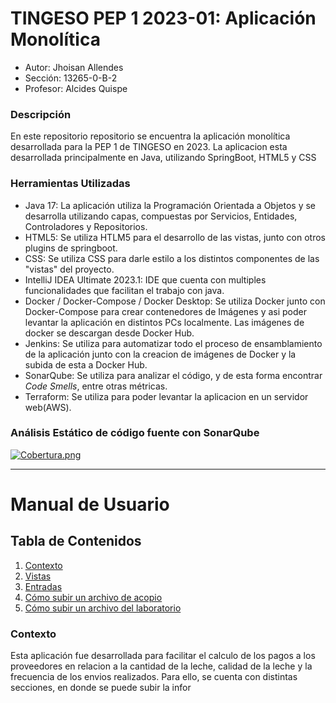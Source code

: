 # TINGESO PEP 1 2023-01: Aplicación Monolítica
* Autor: Jhoisan Allendes
* Sección: 13265-0-B-2
* Profesor: Alcides Quispe

### Descripción
En este repositorio repositorio se encuentra la aplicación monolítica desarrollada para la PEP 1 de TINGESO en 2023. La aplicacion esta desarrollada principalmente en Java, utilizando SpringBoot, HTML5 y CSS

### Herramientas Utilizadas

* Java 17: La aplicación utiliza la Programación Orientada a Objetos y se desarrolla utilizando capas, compuestas por Servicios, Entidades, Controladores y Repositorios.
* HTML5: Se utiliza HTLM5 para el desarrollo de las vistas, junto con otros plugins de springboot.
* CSS: Se utiliza CSS para darle estilo a los distintos componentes de las "vistas" del proyecto.
* IntelliJ IDEA Ultimate 2023.1: IDE que cuenta con multiples funcionalidades que facilitan el trabajo con java.
* Docker / Docker-Compose / Docker Desktop: Se utiliza Docker junto con Docker-Compose para crear contenedores de Imágenes y asi poder levantar la aplicación en distintos PCs localmente. Las imágenes de docker se descargan desde Docker Hub.
* Jenkins: Se utiliza para automatizar todo el proceso de ensamblamiento de la aplicación junto con la creacion de imágenes de Docker y la subida de esta a Docker Hub.
* SonarQube: Se utiliza para analizar el código, y de esta forma encontrar *Code Smells*, entre otras métricas.
* Terraform: Se utiliza para poder levantar la aplicacion en un servidor web(AWS).

### Análisis Estático de código fuente con SonarQube
[![Cobertura.png](https://i.postimg.cc/Kzn1ykWT/Cobertura.png)](https://postimg.cc/5Y24B0b9)

***
  
# Manual de Usuario
## Tabla de Contenidos
1. [Contexto](###Contexto)
2. [Vistas](###Vistas)
4. [Entradas](###Entradas)
5. [Cómo subir un archivo de acopio](###Cómo-Subir-un-archivo-de-acopio)
6. [Cómo subir un archivo del laboratorio](###Cómo-subir-un-archivo-de-laboratorio)

### Contexto
Esta aplicación fue desarrollada para facilitar el calculo de los pagos a los proveedores en relacion a la cantidad de la leche, calidad de la leche y la frecuencia de los envios realizados. Para ello, se cuenta con distintas secciones, en donde se puede subir la infor
